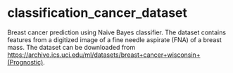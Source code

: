 # classification_cancer_dataset

Breast cancer prediction using Naive Bayes classifier.
The dataset contains features from a digitized image of a fine needle aspirate (FNA) of a breast mass.
The dataset can be downloaded from https://archive.ics.uci.edu/ml/datasets/breast+cancer+wisconsin+(Prognostic).

